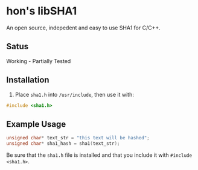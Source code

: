 # hon's libSHA1
An open source, indepedent and easy to use SHA1 for C/C++.

## Satus
Working - Partially Tested

## Installation
1. Place `sha1.h` into `/usr/include`, then use it with:
```c
#include <sha1.h>
```

## Example Usage
```c
unsigned char* text_str = "this text will be hashed";
unsigned char* sha1_hash = sha1(text_str);
```
Be sure that the `sha1.h` file is installed and that you include it with `#include <sha1.h>`.
